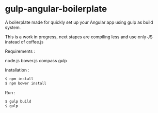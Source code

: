 # gulp-angular-boilerplate
A boilerplate made for quickly set up your Angular app using gulp as build system.

This is a work in progress, next stapes are compiling less and use only JS instead of coffee.js

Requirements :

node.js
bower.js
compass
gulp

Installation :

```bash
$ npm install
$ npm bower install
```

Run :

```bash
$ gulp build
$ gulp
```

